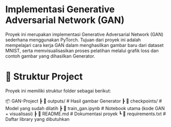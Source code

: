 # Implementasi Generative Adversarial Network (GAN)
Proyek ini merupakan implementasi Generative Adversarial Network (GAN) sederhana menggunakan PyTorch.
Tujuan dari proyek ini adalah mempelajari cara kerja GAN dalam menghasilkan gambar baru dari dataset MNIST, serta memvisualisasikan proses pelatihan melalui grafik loss dan contoh gambar yang dihasilkan Generator.

# 📂 Struktur Project

Proyek ini memiliki struktur folder sebagai berikut:

📦 GAN-Project
 ┣ 📂 outputs/                # Hasil gambar Generator
 ┣ 📂 checkpoints/            # Model yang sudah dilatih
 ┣ 📜 train_gan.ipynb         # Notebook utama (kode GAN + visualisasi)
 ┣ 📜 README.md               # Dokumentasi proyek
 ┗ 📜 requirements.txt        # Daftar library yang dibutuhkan
